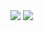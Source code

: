<img src="https://img.shields.io/badge/<kubernetes>kubernetes<kubernetes>-#333"/>

<!-- gitanimals -->
<a href="https://github.com/devxb/gitanimals">
  <img src="https://render.gitanimals.org/farms/choidazzi"/>
</a>
  
